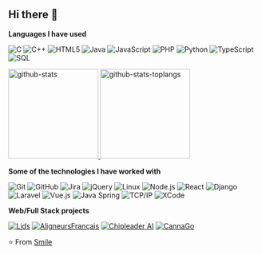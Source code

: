 ## Hi there 👋

<!--
**mypartner007/mypartner007** is a ✨ _special_ ✨ repository because its `README.md` (this file) appears on your GitHub profile.

Here are some ideas to get you started:

- 🔭 I’m currently working on ...
- 🌱 I’m currently learning ...
- 👯 I’m looking to collaborate on ...
- 🤔 I’m looking for help with ...
- 💬 Ask me about ...
- 📫 How to reach me: ...
- 😄 Pronouns: ...
- ⚡ Fun fact: ...
-->


**Languages I have used**

![C](https://img.shields.io/badge/-C-ED8B00?style=flat&logo=C)
![C++](https://img.shields.io/badge/-C++-ED8B00?style=flat&logo=C%2B%2B&logoColor=00599C)
![HTML5](https://img.shields.io/badge/-HTML5-ED8B00?style=flat&logo=HTML5)
![Java](https://img.shields.io/badge/Java-ED8B00?style=flat&logo=openjdk)
![JavaScript](https://img.shields.io/badge/-JavaScript-ED8B00?style=flat&logo=javascript)
![PHP](https://img.shields.io/badge/-PHP-ED8B00?style=flat&logo=php)
![Python](https://img.shields.io/badge/-Python-ED8B00?style=flat&logo=python)
![TypeScript](https://img.shields.io/badge/-TypeScript-ED8B00?style=flat&logo=typescript&logoColor=007ACC)
![SQL](https://img.shields.io/badge/-SQL-ED8B00?style=flat&logo=MySQL)



<p>
  <a href="https://github.com/mypartner007" target="_blank" rel="noopener noreferrer">
    <img
      height="180em"
      src="https://satoshj-readme-state.vercel.app/api?username=mypartner007&hide=contribs&show_icons=true&count_private=true&include_all_commits=true&disable_animations=false&hide_border=true&bg_color=FFFFFF00&text_color=05CCB2&icon_color=FFFFFF&title_color=FFFFFF"
      alt='github-stats'
    />
    <img
      height="180em"
      src="https://satoshj-readme-state.vercel.app/api/top-langs?username=mypartner007&show_icons=true&langs_count=8&layout=compact&hide_border=true&bg_color=FFFFFF00&text_color=05CCB2&icon_color=FFFFFF&title_color=FFFFFF"
      alt='github-stats-toplangs'
    />
  </a>
</p>

**Some of the technologies I have worked with**

![Git](https://img.shields.io/badge/-Git-000000?style=flat&logo=git&logoColor=F05032)
![GitHub](https://img.shields.io/badge/-GitHub-000000?style=flat&logo=github&logoColor=FFFFFF)
![Jira](https://img.shields.io/badge/-Jira-000000?style=flat&logo=jira-software&logoColor=white&logoColor=0052CC)
![jQuery](https://img.shields.io/badge/-jQuery-000000?style=flat&logo=jQuery&logoColor=0769AD)
![Linux](https://img.shields.io/badge/-Linux-000000?style=flat&logo=linux&logoColor=FCC624)
![Node.js](https://img.shields.io/badge/-Node.js-000000?style=flat&logo=node.js&logoColor=339933)
![React](https://img.shields.io/badge/-React-000000?style=flat&logo=React&logoColor=61DAFB)
![Django](https://img.shields.io/badge/-Django-000000?style=flat&logo=django)
![Laravel](https://img.shields.io/badge/-Laravel-000000?style=flat&logo=laravel)
![Vue.js](https://img.shields.io/badge/-Vuejs-000000?style=flat&logo=vue.js)
![Java Spring](https://img.shields.io/badge/-Spring-000000?style=flat&logo=spring&logoColor=6DB33F)
![TCP/IP](https://img.shields.io/badge/-TCP/IP-000000?style=flat&logo=cisco&logoColor=white)
![XCode](https://img.shields.io/badge/-XCode-000000?style=flat&logo=XCode&logoColor=1575F9)<!-- wi*quL3fcV -->

**Web/Full Stack projects**

[![Lids](https://img.shields.io/badge/-&nbsp;Lids-000000?style=flat)](https://www.lids.com/)
[![AligneursFrançais](https://img.shields.io/badge/-&nbsp;Aligneurs&nbsp;Français&#8209;Terminal-000000?style=flat)](https://app.aligneursfrancais.com)
[![Chipleader AI](https://img.shields.io/badge/-&nbsp;ChipLeaderAI-000000?style=flat)](https://ai.chipleader.com)
[![CannaGo](https://img.shields.io/badge/-&nbsp;CannaGo-000000?style=flat)](https://canngo.express/)


⭐️ From [Smile](https://github.com/mypartner007)
